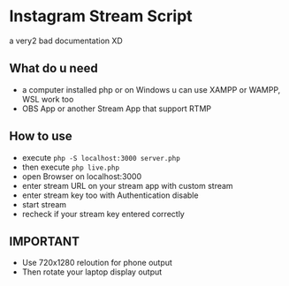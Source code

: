 # Instagram Stream Script #
a very2 bad documentation XD

## What do u need ##
- a computer installed php or on Windows u can use XAMPP or WAMPP, WSL work too
- OBS App or another Stream App that support RTMP

## How to use ##
- execute ``` php -S localhost:3000 server.php ```
- then execute ``` php live.php  ```
- open Browser on localhost:3000
- enter stream URL on your stream app with custom stream
- enter stream key too with Authentication disable
- start stream
- recheck if your stream key entered correctly

## IMPORTANT ##
- Use 720x1280 reloution for phone output
- Then rotate your laptop display output
